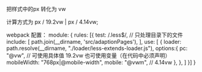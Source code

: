 把样式中的px 转化为 vw

计算方式为 px / 19.2vw | px / 4.14vw;

webpack 配置：
    module: {
    rules: [{
        test: /\.less$/,
        // 只处理目录下的文件
        include: [
            path.join(__dirname, 'src/adaptionPages'),
        ],
        use: [
            {
                loader: path.resolve(__dirname, "./loader/less-extends-loader.js"),
                options:{
                    pc: "@vw", // 可使用具体值 19.2vw 也可使用变量（在代码中必须声明）
                    mobileWidth: "768px|@mobile-width",
                    mobile: "@vwm", // 4.14vw
                },
            },
        ]
    }]
    }

